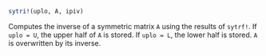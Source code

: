 ```julia
sytri!(uplo, A, ipiv)
```

Computes the inverse of a symmetric matrix `A` using the results of `sytrf!`. If `uplo = U`, the upper half of `A` is stored. If `uplo = L`, the lower half is stored. `A` is overwritten by its inverse.
